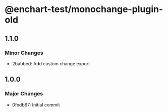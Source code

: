 # @enchart-test/monochange-plugin-old

## 1.1.0

### Minor Changes

- 2babbed: Add custom change export

## 1.0.0

### Major Changes

- 0fedb67: Initial commit
